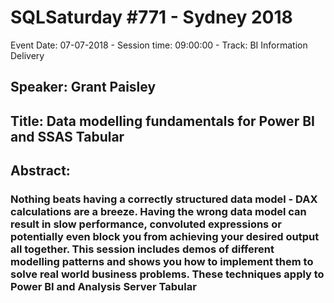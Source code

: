 # SQLSaturday #771 - Sydney 2018
Event Date: 07-07-2018 - Session time: 09:00:00 - Track: BI Information Delivery
## Speaker: Grant Paisley
## Title: Data modelling fundamentals for Power BI and SSAS Tabular
## Abstract:
### Nothing beats having a correctly structured data model - DAX calculations are a breeze. Having the wrong data model can result in slow performance, convoluted expressions or potentially even block you from achieving your desired output all together. This session includes demos of different modelling patterns and shows you how to implement them to solve real world business problems. These techniques apply to Power BI and Analysis Server Tabular

